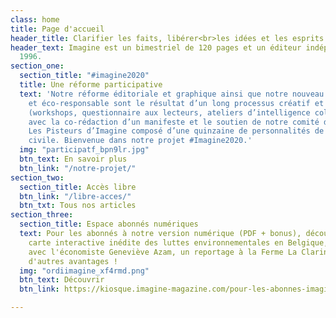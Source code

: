 ```yaml
---
class: home
title: Page d'accueil
header_title: Clarifier les faits, libérer<br>les idées et les esprits
header_text: Imagine est un bimestriel de 120 pages et un éditeur indépendant depuis
  1996.
section_one:
  section_title: "#imagine2020"
  title: Une réforme participative
  text: 'Notre réforme éditoriale et graphique ainsi que notre nouveau site (slow)web
    et éco-responsable sont le résultat d’un long processus créatif et participatif
    (workshops, questionnaire aux lecteurs, ateliers d’intelligence collective…),
    avec la co-rédaction d’un manifeste et le soutien de notre comité d’accompagnement
    Les Pisteurs d’Imagine composé d’une quinzaine de personnalités de la société
    civile. Bienvenue dans notre projet #Imagine2020.'
  img: "participatf_bpn9lr.jpg"
  btn_text: En savoir plus
  btn_link: "/notre-projet/"
section_two:
  section_title: Accès libre
  btn_link: "/libre-acces/"
  btn_txt: Tous nos articles
section_three:
  section_title: Espace abonnés numériques
  text: Pour les abonnés à notre version numérique (PDF + bonus), découvrez notre
    carte interactive inédite des luttes environnementales en Belgique, un grand entretien
    avec l'économiste Geneviève Azam, un reportage à la Ferme La Clarine... et bien
    d'autres avantages !
  img: "ordiimagine_xf4rmd.png"
  btn_text: Découvrir
  btn_link: https://kiosque.imagine-magazine.com/pour-les-abonnes-imagine/

---
```

